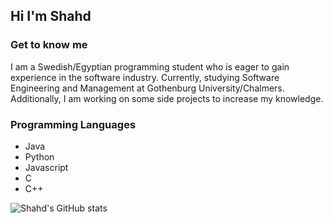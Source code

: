## Hi I'm Shahd
### Get to know me
I am a Swedish/Egyptian programming student who is eager to gain experience in the software industry. Currently, studying Software Engineering and Management at Gothenburg University/Chalmers. Additionally, I am working on some side projects to increase my knowledge.
### Programming Languages
- Java
- Python
- Javascript
- C
- C++


![Shahd's GitHub stats](https://github-readme-stats.vercel.app/api?username=shahdmetwally&show_icons=true&theme=dracula)
